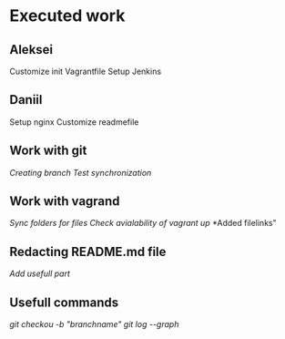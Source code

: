 # Executed work

## Aleksei

Customize init Vagrantfile
Setup Jenkins

## Daniil

Setup nginx
Customize readmefile

## Work with git 

*Creating branch*
*Test synchronization*

## Work with vagrand 

*Sync folders for files*
*Check avialability of vagrant up*
*Added filelinks"  

## Redacting README.md file

*Add usefull part*

## Usefull commands

*git checkou -b "branchname"*
*git log --graph*
